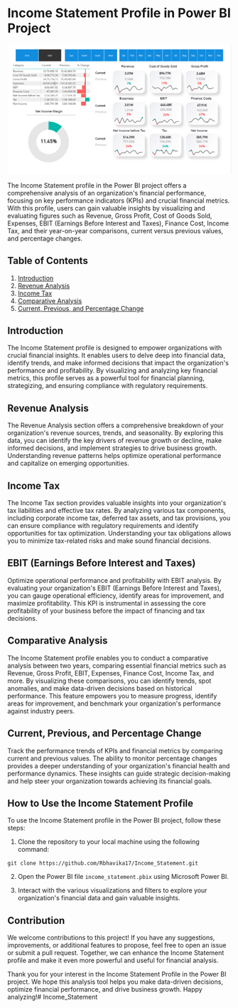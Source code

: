 # Income Statement Profile in Power BI Project

![Income_Statement](IncomestatementpowerBI.png)

The Income Statement profile in the Power BI project offers a comprehensive analysis of an organization's financial performance, focusing on key performance indicators (KPIs) and crucial financial metrics. With this profile, users can gain valuable insights by visualizing and evaluating figures such as Revenue, Gross Profit, Cost of Goods Sold, Expenses, EBIT (Earnings Before Interest and Taxes), Finance Cost, Income Tax, and their year-on-year comparisons, current versus previous values, and percentage changes.

## Table of Contents

1. [Introduction](#introduction)
2. [Revenue Analysis](#revenue-analysis)
3. [Income Tax](#income-tax)
5. [Comparative Analysis](#comparative-analysis)
6. [Current, Previous, and Percentage Change](#current-previous-and-percentage-change)

## Introduction

The Income Statement profile is designed to empower organizations with crucial financial insights. It enables users to delve deep into financial data, identify trends, and make informed decisions that impact the organization's performance and profitability. By visualizing and analyzing key financial metrics, this profile serves as a powerful tool for financial planning, strategizing, and ensuring compliance with regulatory requirements.

## Revenue Analysis

The Revenue Analysis section offers a comprehensive breakdown of your organization's revenue sources, trends, and seasonality. By exploring this data, you can identify the key drivers of revenue growth or decline, make informed decisions, and implement strategies to drive business growth. Understanding revenue patterns helps optimize operational performance and capitalize on emerging opportunities.

## Income Tax

The Income Tax section provides valuable insights into your organization's tax liabilities and effective tax rates. By analyzing various tax components, including corporate income tax, deferred tax assets, and tax provisions, you can ensure compliance with regulatory requirements and identify opportunities for tax optimization. Understanding your tax obligations allows you to minimize tax-related risks and make sound financial decisions.

## EBIT (Earnings Before Interest and Taxes)

Optimize operational performance and profitability with EBIT analysis. By evaluating your organization's EBIT (Earnings Before Interest and Taxes), you can gauge operational efficiency, identify areas for improvement, and maximize profitability. This KPI is instrumental in assessing the core profitability of your business before the impact of financing and tax decisions.

## Comparative Analysis

The Income Statement profile enables you to conduct a comparative analysis between two years, comparing essential financial metrics such as Revenue, Gross Profit, EBIT, Expenses, Finance Cost, Income Tax, and more. By visualizing these comparisons, you can identify trends, spot anomalies, and make data-driven decisions based on historical performance. This feature empowers you to measure progress, identify areas for improvement, and benchmark your organization's performance against industry peers.

## Current, Previous, and Percentage Change

Track the performance trends of KPIs and financial metrics by comparing current and previous values. The ability to monitor percentage changes provides a deeper understanding of your organization's financial health and performance dynamics. These insights can guide strategic decision-making and help steer your organization towards achieving its financial goals.

## How to Use the Income Statement Profile

To use the Income Statement profile in the Power BI project, follow these steps:

1. Clone the repository to your local machine using the following command:
```
git clone https://github.com/Rbhavika17/Income_Statement.git
```

2. Open the Power BI file `income_statement.pbix` using Microsoft Power BI.

3. Interact with the various visualizations and filters to explore your organization's financial data and gain valuable insights.

## Contribution

We welcome contributions to this project! If you have any suggestions, improvements, or additional features to propose, feel free to open an issue or submit a pull request. Together, we can enhance the Income Statement profile and make it even more powerful and useful for financial analysis.

Thank you for your interest in the Income Statement Profile in the Power BI project. We hope this analysis tool helps you make data-driven decisions, optimize financial performance, and drive business growth. Happy analyzing!# Income_Statement
